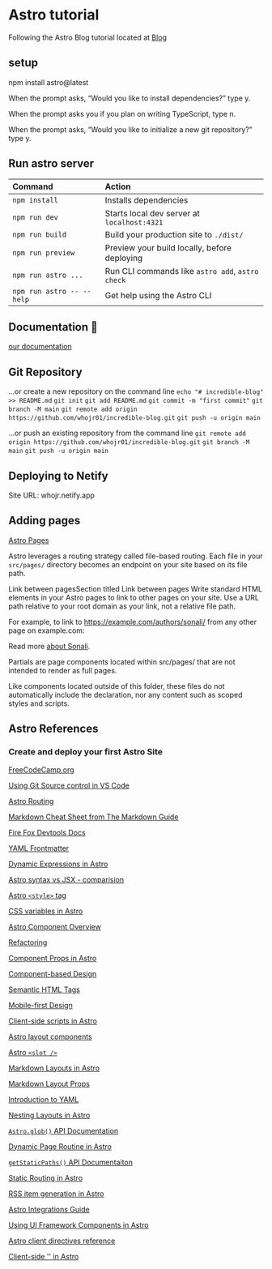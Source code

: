# Astro tutorial

Following the Astro Blog tutorial located at [Blog](https://docs.astro.build/en/tutorial/1-setup/2/)

## setup

npm install astro@latest

When the prompt asks, “Would you like to install dependencies?” type y.

When the prompt asks you if you plan on writing TypeScript, type n.

When the prompt asks, “Would you like to initialize a new git repository?” type y.

## Run astro server

| Command                   | Action                                           |
| :------------------------ | :----------------------------------------------- |
| `npm install`             | Installs dependencies                            |
| `npm run dev`             | Starts local dev server at `localhost:4321`      |
| `npm run build`           | Build your production site to `./dist/`          |
| `npm run preview`         | Preview your build locally, before deploying     |
| `npm run astro ...`       | Run CLI commands like `astro add`, `astro check` |
| `npm run astro -- --help` | Get help using the Astro CLI                     |

## Documentation 👀

[our documentation](https://docs.astro.build)

## Git Repository

…or create a new repository on the command line
`echo "# incredible-blog" >> README.md`
`git init`
`git add README.md`
`git commit -m "first commit"`
`git branch -M main`
`git remote add origin https://github.com/whojr01/incredible-blog.git`
`git push -u origin main`

…or push an existing repository from the command line
`git remote add origin https://github.com/whojr01/incredible-blog.git`
`git branch -M main`
`git push -u origin main`

## Deploying to Netify

Site URL: whojr.netify.app

## Adding pages

[Astro Pages](https://docs.astro.build/en/core-concepts/astro-pages/#astro-pages)

Astro leverages a routing strategy called file-based routing. Each file in your `src/pages/` directory becomes an endpoint on your site based on its file path.

Link between pagesSection titled Link between pages
Write standard HTML <a> elements in your Astro pages to link to other pages on your site. Use a URL path relative to your root domain as your link, not a relative file path.

For example, to link to https://example.com/authors/sonali/ from any other page on example.com:

Read more <a href="/authors/sonali/">about Sonali</a>.

Partials are page components located within src/pages/ that are not intended to render as full pages.

Like components located outside of this folder, these files do not automatically include the <!DOCTYPE html> declaration, nor any <head> content such as scoped styles and scripts.

## Astro References

### Create and deploy your first Astro Site

[FreeCodeCamp.org](https://freecodecamp.org/)

[Using Git Source control in VS Code](https://code.visualstudio.com/docs/sourcecontrol/overview#_git-support)

[Astro Routing](https://docs.astro.build/en/core-concepts/astro-pages/#file-based-routing)

[Markdown Cheat Sheet from The Markdown Guide](https://www.markdownguide.org/cheat-sheet/)

[Fire Fox Devtools Docs](https://developer.mozilla.org/en-US/docs/Learn/Common_questions/What_are_browser_developer_tools)

[YAML Frontmatter](https://assemble.io/docs/YAML-front-matter.html)

[Dynamic Expressions in Astro](https://docs.astro.build/en/core-concepts/astro-syntax/#jsx-like-expressions)

[Astro syntax vs JSX - comparision](https://docs.astro.build/en/core-concepts/astro-syntax/#differences-between-astro-and-jsx)

[Astro `<style>` tag](https://docs.astro.build/en/guides/styling/#styling-in-astro)

[CSS variables in Astro](https://docs.astro.build/en/guides/styling/#css-variables)

[Astro Component Overview](https://docs.astro.build/en/core-concepts/astro-components/)

[Refactoring](https://refactoring.com/)

[Component Props in Astro](https://docs.astro.build/en/core-concepts/astro-components/#component-props)

[Component-based Design](https://www.droptica.com/blog/component-based-design/)

[Semantic HTML Tags](https://www.dofactory.com/html/semantics)

[Mobile-first Design](https://www.mobileapps.com/blog/mobile-first-design)

[Client-side scripts in Astro](https://docs.astro.build/en/guides/client-side-scripts/)

[Astro layout components](https://docs.astro.build/en/core-concepts/layouts/)

[Astro `<slot />`](https://docs.astro.build/en/core-concepts/astro-components/#slots)

[Markdown Layouts in Astro](https://docs.astro.build/en/guides/markdown-content/#frontmatter-layout)

[Markdown Layout Props](https://docs.astro.build/en/core-concepts/layouts/#markdown-layout-props)

[Introduction to YAML](https://dev.to/paulasantamaria/introduction-to-yaml-125f)

[Nesting Layouts in Astro](https://docs.astro.build/en/core-concepts/layouts/#nesting-layouts)

[`Astro.glob()` API Documentation](https://docs.astro.build/en/reference/api-reference/#astroglob)

[Dynamic Page Routine in Astro](https://docs.astro.build/en/core-concepts/routing/#dynamic-routes)

[`getStaticPaths()` API Documentaiton](https://docs.astro.build/en/reference/api-reference/#getstaticpaths)

[Static Routing in Astro](https://docs.astro.build/en/core-concepts/routing/#static-routes)

[RSS item generation in Astro](https://docs.astro.build/en/guides/rss/#using-glob-imports)

[Astro Integrations Guide](https://docs.astro.build/en/guides/integrations-guide/)

[Using UI Framework Components in Astro](https://docs.astro.build/en/core-concepts/framework-components/#using-framework-components)

[Astro client directives reference](https://docs.astro.build/en/reference/directives-reference/#client-directives)

[Client-side '<scripts>' in Astro](https://docs.astro.build/en/guides/client-side-scripts/)
